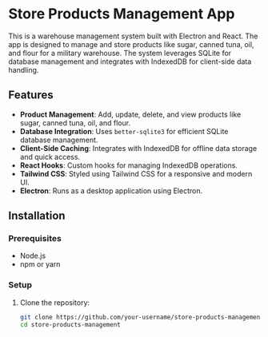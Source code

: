 # Store Products Management App

This is a warehouse management system built with Electron and React. The app is designed to manage and store products like sugar, canned tuna, oil, and flour for a military warehouse. The system leverages SQLite for database management and integrates with IndexedDB for client-side data handling.

## Features

- **Product Management**: Add, update, delete, and view products like sugar, canned tuna, oil, and flour.
- **Database Integration**: Uses `better-sqlite3` for efficient SQLite database management.
- **Client-Side Caching**: Integrates with IndexedDB for offline data storage and quick access.
- **React Hooks**: Custom hooks for managing IndexedDB operations.
- **Tailwind CSS**: Styled using Tailwind CSS for a responsive and modern UI.
- **Electron**: Runs as a desktop application using Electron.

## Installation

### Prerequisites

- Node.js
- npm or yarn

### Setup

1. Clone the repository:

   ```bash
   git clone https://github.com/your-username/store-products-management.git
   cd store-products-management
